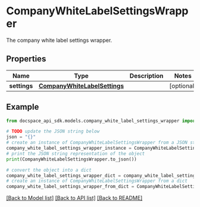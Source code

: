 # CompanyWhiteLabelSettingsWrapper
The company white label settings wrapper.

## Properties

Name | Type | Description | Notes
------------ | ------------- | ------------- | -------------
**settings** | [**CompanyWhiteLabelSettings**](CompanyWhiteLabelSettings.md) |  | [optional] 

## Example

```python
from docspace_api_sdk.models.company_white_label_settings_wrapper import CompanyWhiteLabelSettingsWrapper

# TODO update the JSON string below
json = "{}"
# create an instance of CompanyWhiteLabelSettingsWrapper from a JSON string
company_white_label_settings_wrapper_instance = CompanyWhiteLabelSettingsWrapper.from_json(json)
# print the JSON string representation of the object
print(CompanyWhiteLabelSettingsWrapper.to_json())

# convert the object into a dict
company_white_label_settings_wrapper_dict = company_white_label_settings_wrapper_instance.to_dict()
# create an instance of CompanyWhiteLabelSettingsWrapper from a dict
company_white_label_settings_wrapper_from_dict = CompanyWhiteLabelSettingsWrapper.from_dict(company_white_label_settings_wrapper_dict)
```
[[Back to Model list]](../README.md#documentation-for-models) [[Back to API list]](../README.md#documentation-for-api-endpoints) [[Back to README]](../README.md)


